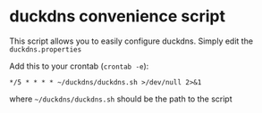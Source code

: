 duckdns convenience script
==========================

This script allows you to easily configure duckdns. Simply edit the `duckdns.properties`

Add this to your crontab (`crontab -e`):

    */5 * * * * ~/duckdns/duckdns.sh >/dev/null 2>&1

where `~/duckdns/duckdns.sh` should be the path to the script
